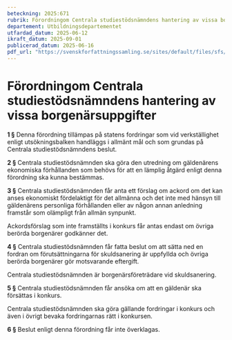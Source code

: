 ```yaml
---
beteckning: 2025:671
rubrik: Förordningom Centrala studiestödsnämndens hantering av vissa borgenärsuppgifter
departement: Utbildningsdepartementet
utfardad_datum: 2025-06-12
ikraft_datum: 2025-09-01
publicerad_datum: 2025-06-16
pdf_url: "https://svenskforfattningssamling.se/sites/default/files/sfs/2025-06/SFS2025-671.pdf"
---
```


# Förordningom Centrala studiestödsnämndens hantering av vissa borgenärsuppgifter

**1 §** Denna förordning tillämpas på statens fordringar som vid verkställighet enligt utsökningsbalken handläggs i allmänt mål och som grundas på Centrala studiestödsnämndens beslut.

**2 §** Centrala studiestödsnämnden ska göra den utredning om gäldenärens ekonomiska förhållanden som behövs för att en lämplig åtgärd enligt denna förordning ska kunna bestämmas.

**3 §** Centrala studiestödsnämnden får anta ett förslag om ackord om det kan anses ekonomiskt fördelaktigt för det allmänna och det inte med hänsyn till gäldenärens personliga förhållanden eller av någon annan anledning framstår som olämpligt från allmän synpunkt.

Ackordsförslag som inte framställts i konkurs får antas endast om övriga berörda borgenärer godkänner det.

**4 §** Centrala studiestödsnämnden får fatta beslut om att sätta ned en fordran om förutsättningarna för skuldsanering är uppfyllda och övriga berörda borgenärer gör motsvarande eftergift.

Centrala studiestödsnämnden är borgenärsföreträdare vid skuldsanering.

**5 §** Centrala studiestödsnämnden får ansöka om att en gäldenär ska försättas i konkurs.

Centrala studiestödsnämnden ska göra gällande fordringar i konkurs och även i övrigt bevaka fordringarnas rätt i konkursen.

**6 §** Beslut enligt denna förordning får inte överklagas.